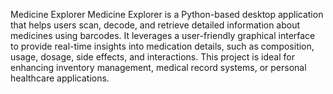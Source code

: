 Medicine Explorer
Medicine Explorer is a Python-based desktop application that helps users scan, decode, and retrieve detailed information about medicines using barcodes. It leverages a user-friendly graphical interface to provide real-time insights into medication details, such as composition, usage, dosage, side effects, and interactions. This project is ideal for enhancing inventory management, medical record systems, or personal healthcare applications.
